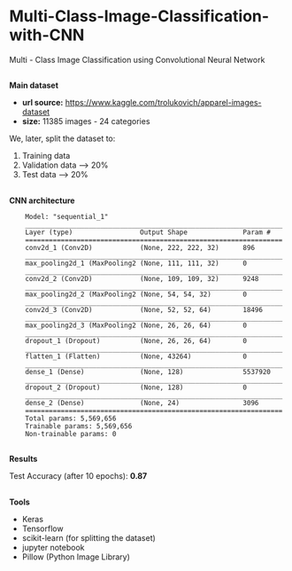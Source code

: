# Multi-Class-Image-Classification-with-CNN
Multi - Class Image Classification using Convolutional Neural Network

##

**Main dataset**
  - **url source:** https://www.kaggle.com/trolukovich/apparel-images-dataset
  - **size:** 11385 images - 24 categories
 
 We, later, split the dataset to:
  1. Training data
  2. Validation data --> 20%
  3. Test data --> 20%
  
 ##
 
 **CNN architecture**
 
        Model: "sequential_1"
        _________________________________________________________________
        Layer (type)                 Output Shape              Param #   
        =================================================================
        conv2d_1 (Conv2D)            (None, 222, 222, 32)      896       
        _________________________________________________________________
        max_pooling2d_1 (MaxPooling2 (None, 111, 111, 32)      0         
        _________________________________________________________________
        conv2d_2 (Conv2D)            (None, 109, 109, 32)      9248      
        _________________________________________________________________
        max_pooling2d_2 (MaxPooling2 (None, 54, 54, 32)        0         
        _________________________________________________________________
        conv2d_3 (Conv2D)            (None, 52, 52, 64)        18496     
        _________________________________________________________________
        max_pooling2d_3 (MaxPooling2 (None, 26, 26, 64)        0         
        _________________________________________________________________
        dropout_1 (Dropout)          (None, 26, 26, 64)        0         
        _________________________________________________________________
        flatten_1 (Flatten)          (None, 43264)             0         
        _________________________________________________________________
        dense_1 (Dense)              (None, 128)               5537920   
        _________________________________________________________________
        dropout_2 (Dropout)          (None, 128)               0         
        _________________________________________________________________
        dense_2 (Dense)              (None, 24)                3096      
        =================================================================
        Total params: 5,569,656
        Trainable params: 5,569,656
        Non-trainable params: 0
        
        
 ##
 
 **Results**
 
 Test Accuracy (after 10 epochs): **0.87**
 
 ##
 
 **Tools**
 
 - Keras
 - Tensorflow
 - scikit-learn (for splitting the dataset)
 - jupyter notebook
 - Pillow (Python Image Library)
